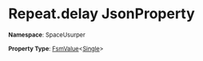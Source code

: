 # Repeat.delay JsonProperty

<small>**Namespace**: SpaceUsurper</small>

<small>**Property Type**: [FsmValue](../FsmValue-1.md)&lt;[Single](https://docs.microsoft.com/en-us/dotnet/api/system.single?view=netframework-4.5)&gt;</small>

